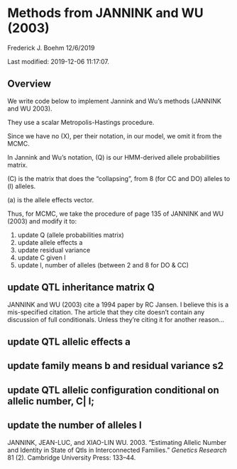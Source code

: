 Methods from JANNINK and WU (2003)
================
Frederick J. Boehm
12/6/2019

Last modified: 2019-12-06 11:17:07.

## Overview

We write code below to implement Jannink and Wu’s methods (JANNINK and
WU 2003).

They use a scalar Metropolis-Hastings procedure.

Since we have no \(X\), per their notation, in our model, we omit it
from the MCMC.

In Jannink and Wu’s notation, \(Q\) is our HMM-derived allele
probabilities matrix.

\(C\) is the matrix that does the “collapsing”, from 8 (for CC and DO)
alleles to \(l\) alleles.

\(a\) is the allele effects vector.

Thus, for MCMC, we take the procedure of page 135 of JANNINK and WU
(2003) and modify it to:

1.  update Q (allele probabilities matrix)
2.  update allele effects a
3.  update residual variance
4.  update C given l
5.  update l, number of alleles (between 2 and 8 for DO & CC)

## update QTL inheritance matrix Q

JANNINK and WU (2003) cite a 1994 paper by RC Jansen. I believe this is
a mis-specified citation. The article that they cite doesn’t contain any
discussion of full conditionals. Unless they’re citing it for another
reason…

## update QTL allelic effects a

## update family means b and residual variance s2

## update QTL allelic configuration conditional on allelic number, C| l;

## update the number of alleles l

<div id="refs" class="references">

<div id="ref-jannink2003estimating">

JANNINK, JEAN-LUC, and XIAO-LIN WU. 2003. “Estimating Allelic Number and
Identity in State of Qtls in Interconnected Families.” *Genetics
Research* 81 (2). Cambridge University Press: 133–44.

</div>

</div>

